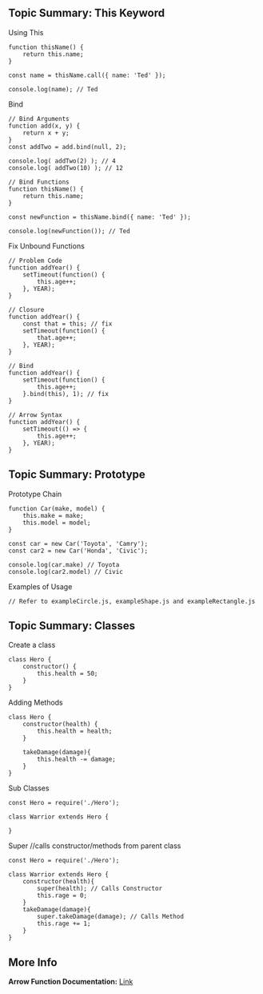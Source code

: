## **Topic Summary: This Keyword**
Using This
```
function thisName() {
    return this.name;
}

const name = thisName.call({ name: 'Ted' }); 

console.log(name); // Ted
```
Bind
```
// Bind Arguments
function add(x, y) {
    return x + y;
}
const addTwo = add.bind(null, 2);

console.log( addTwo(2) ); // 4
console.log( addTwo(10) ); // 12

// Bind Functions
function thisName() {
    return this.name;
}

const newFunction = thisName.bind({ name: 'Ted' }); 

console.log(newFunction()); // Ted
```
Fix Unbound Functions
```
// Problem Code
function addYear() {
    setTimeout(function() {
        this.age++;
    }, YEAR);
}

// Closure
function addYear() {
    const that = this; // fix
    setTimeout(function() {
        that.age++;
    }, YEAR);
}

// Bind
function addYear() {
    setTimeout(function() {
        this.age++;
    }.bind(this), 1); // fix
}

// Arrow Syntax
function addYear() {
    setTimeout(() => {
        this.age++;
    }, YEAR);
}
```
## **Topic Summary: Prototype**
Prototype Chain
```
function Car(make, model) {
    this.make = make;
    this.model = model;
}

const car = new Car('Toyota', 'Camry');
const car2 = new Car('Honda', 'Civic');

console.log(car.make) // Toyota
console.log(car2.model) // Civic
```
Examples of Usage
```
// Refer to exampleCircle.js, exampleShape.js and exampleRectangle.js
```
## **Topic Summary: Classes**
Create a class
```
class Hero {
    constructor() {
        this.health = 50;
    }
}
```
Adding Methods
```
class Hero {
    constructor(health) {
        this.health = health;
    }

    takeDamage(damage){
        this.health -= damage;
    }
}
```
Sub Classes
```
const Hero = require('./Hero');

class Warrior extends Hero {
    
}
```
Super //calls constructor/methods from parent class
```
const Hero = require('./Hero');

class Warrior extends Hero {
    constructor(health){
        super(health); // Calls Constructor
        this.rage = 0;
    }
    takeDamage(damage){
        super.takeDamage(damage); // Calls Method
        this.rage += 1;
    }
}
```
## **More Info**
**Arrow Function Documentation:** [Link](https://developer.mozilla.org/en-US/docs/Web/JavaScript/Reference/Functions/Arrow_functions)